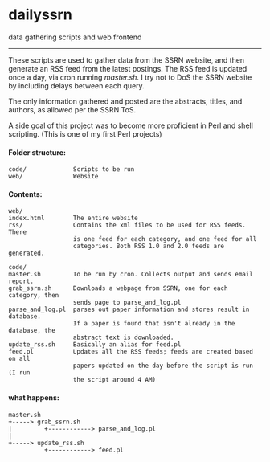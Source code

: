 dailyssrn
=========

data gathering scripts and web frontend

---

These scripts are used to gather data from the SSRN website, and then generate 
an RSS feed from the latest postings. The RSS feed is updated once a day, via
cron running _master.sh_. I try not to DoS the SSRN website by including
delays between each query.

The only information gathered and posted are the abstracts, titles, and 
authors, as allowed per the SSRN ToS.

A side goal of this project was to become more proficient in Perl and shell
scripting. (This is one of my first Perl projects)

#### Folder structure: ####
    code/             Scripts to be run
    web/              Website

#### Contents: ####
    web/
    index.html        The entire website
    rss/              Contains the xml files to be used for RSS feeds. There
                      is one feed for each category, and one feed for all 
                      categories. Both RSS 1.0 and 2.0 feeds are generated.

    code/
    master.sh         To be run by cron. Collects output and sends email report.
    grab_ssrn.sh      Downloads a webpage from SSRN, one for each category, then 
                      sends page to parse_and_log.pl
    parse_and_log.pl  parses out paper information and stores result in database.
                      If a paper is found that isn't already in the database, the
                      abstract text is downloaded.
    update_rss.sh     Basically an alias for feed.pl
    feed.pl           Updates all the RSS feeds; feeds are created based on all
                      papers updated on the day before the script is run (I run
                      the script around 4 AM)
                      
#### what happens: ####
    master.sh
    +-----> grab_ssrn.sh
    |         +------------> parse_and_log.pl
    |                      
    +-----> update_rss.sh
              +------------> feed.pl